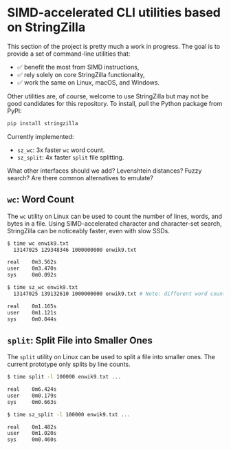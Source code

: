 # SIMD-accelerated CLI utilities based on StringZilla

This section of the project is pretty much a work in progress.
The goal is to provide a set of command-line utilities that:

- ✅ benefit the most from SIMD instructions, 
- ✅ rely solely on core StringZilla functionality,
- ✅ work the same on Linux, macOS, and Windows.

Other utilities are, of course, welcome to use StringZilla but may not be good candidates for this repository.
To install, pull the Python package from PyPI:

```bash
pip install stringzilla
```

Currently implemented:

- `sz_wc`: 3x faster `wc` word count.
- `sz_split`: 4x faster `split` file splitting.

What other interfaces should we add?
Levenshtein distances?
Fuzzy search?
Are there common alternatives to emulate?

## `wc`: Word Count

The `wc` utility on Linux can be used to count the number of lines, words, and bytes in a file.
Using SIMD-accelerated character and character-set search, StringZilla can be noticeably faster, even with slow SSDs.

```bash
$ time wc enwik9.txt
  13147025 129348346 1000000000 enwik9.txt

real    0m3.562s
user    0m3.470s
sys     0m0.092s

$ time sz_wc enwik9.txt
  13147025 139132610 1000000000 enwik9.txt # Note: different word count, WIP

real    0m1.165s
user    0m1.121s
sys     0m0.044s
```

## `split`: Split File into Smaller Ones

The `split` utility on Linux can be used to split a file into smaller ones.
The current prototype only splits by line counts.

```bash
$ time split -l 100000 enwik9.txt ...

real    0m6.424s
user    0m0.179s
sys     0m0.663s

$ time sz_split -l 100000 enwik9.txt ...

real    0m1.482s
user    0m1.020s
sys     0m0.460s
```
